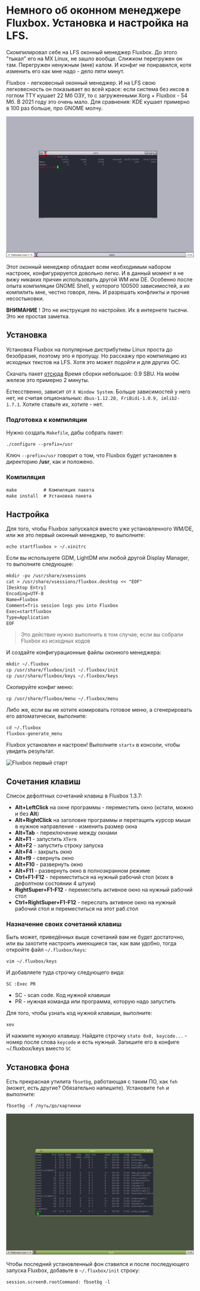# Немного об оконном менеджере Fluxbox. Установка и настройка на LFS.

Скомпилировал себе на LFS оконный менеджер Fluxbox. До этого "тыкал" его на MX Linux, не зашло вообще. Слижком перегружен он там. Перегружен ненужным (мне) калом. И конфиг не понравился, котя изменить его как мне надо - дело пяти минут.

Fluxbox - легковесный оконный менеджер. И на LFS свою легковесность он показывает во всей красе: если система без иксов в гоглом TTY кушает 22 Мб ОЗУ, то с загруженными Xorg + Fluxbox - 54 Мб. В 2021 году это очень мало. Для сравнения: KDE кушает примерно в 100 раз больше, про GNOME молчу.

![Аппетиты](fluxbox2.png)

Этот оконный менеджер обладает всем необходимым набором настроек, конфигурируется довольно легко. И в данный момент я не вижу никаких причин использовать другой WM или DE. Особенно после опыта компиляции GNOME Shell, у которого 100500 зависимостей, а их компилить мне, честно говоря, лень. И разрешать конфликты и прочие несостыковки.

**ВНИМАНИЕ** ! Это не инструкция по настройке. Их в интернете тысячи. Это же простая заметка.

## Установка
Установка Fluxbox на популярные дистрибутивы Linux проста до безобразия, поэтому это я пропущу. Но расскажу про компиляцию из исходных текстов на LFS. Хотя это может подойти и для других ОС.

Скачать пакет [отсюда](https://downloads.sourceforge.net/fluxbox/fluxbox-1.3.7.tar.xz)
Время сборки небольшое: 0.9 SBU. На моём железе это примерно 2 минуты.

Естесственно, зависит от `X Window System`. Больше зависимостей у него нет, не считая опциональных: `dbus-1.12.20, FriBidi-1.0.9, imlib2-1.7.1`. Хотите ставьте их, хотите - нет.

### Подготовка к компиляции
Нужно создать `Makefile`, дабы собрать пакет:
```
./configure --prefix=/usr
```
Ключ `--prefix=/usr` говорит о том, что Fluxbox будет установлен в директорию **/usr**, как и положено.

### Компиляция
```
make          # Компиляция пакета
make install  # Установка пакета
```

## Настройка
Для того, чтобы Fluxbox запускался вместо уже установленного WM/DE, или же это первый оконный менеджер, то выполните:
```
echo startfluxbox > ~/.xinitrc
```

Если вы используете GDM, LightDM или любой другой Display Manager, то выполните следующее:
```
mkdir -pv /usr/share/xsessions
cat > /usr/share/xsessions/fluxbox.desktop << "EOF"
[Desktop Entry]
Encoding=UTF-8
Name=Fluxbox
Comment=Tris session logs you into Fluxbox
Exec=startfluxbox
Type=Application
EOF
```

> Это действие нужно выполнить в том случае, если вы собрали Fluxbox из исходных кодов

И создайте конфигурационные файлы оконного менеджера:
```
mkdir ~/.fluxbox
cp /usr/share/fluxbox/init ~/.fluxbox/init
cp /usr/share/fluxbox/keys ~/.fluxbox/keys
```

Скопируйте конфиг меню:
```
cp /usr/share/fluxbox/menu ~/.fluxbox/menu
```

Либо же, если вы не хотите комировать готовое меню, а сгенерировать его автоматически, выполните:
```
cd ~/.fluxbox
fluxbox-generate_menu
```

Fluxbox установлен и настроен! Выполните `startx` в консоли, чтобы увидеть результат.

![Fluxbox первый старт](fluxbox1.png)

## Сочетания клавиш
Список дефолтных сочетаний клавиш в Fluxbox 1.3.7:
* **Alt+LeftClick** на окне программы - переместить окно (кстати, можно и без **Alt**)
* **Alt+RightClick** на заголовке программы и перетащить курсор мыши в нужное направление - изменить размер окна
* **Alt+Tab** - переключение между окнами
* **Alt+F1** - запустить `XTerm`
* **Alt+F2** - запустить строку запуска
* **Alt+F4** - закрыть окно
* **Alt+f9** - свернуть окно
* **Alt+F10** - развернуть окно
* **Alt+F11** - развернуть окно в полноэкранном режиме
* **Ctrl+F1-F12** - переместиться на нужный рабочий стол (коих в дефолтном состоянии 4 штуки)
* **RightSuper+F1-F12** - переместить активное окно на нужный рабочий стол
* **Ctrl+RightSuper+F1-F12** - переслать активное окно на нужный рабочий стол и переместиться на этот раб.стол

### Назначение своих сочетаний клавиш
Быть может, приведённых выше сочетаний вам не будет достаточно, или вы захотите настроить имеющиеся так, как вам удобно, тогда откройте файл `~/.fluxbox/keys`:
```
vim ~/.fluxbox/keys
```

И добавляете туда строчку следующего вида:
```
SC :Exec PR
```

* SC - scan code. Код нужной клавиши
* PR - нужная команда или программа, которую надо запустить

Для того, чтобы узнать код нужной клавиши, выполните:
```
xev
```

И нажмите нужную клавишу. Найдите строчку `state 0x0, keycode...` - номер после слова `keycode` и есть нужный. Запишите его в конфиге ~/.fluxbox/keys вместо `SC`

## Установка фона
Есть прекрасная утилита `fbsetbg`, работающая с таким ПО, как `feh` (может, есть другие? Обязательно напишите). Установите `feh` и выполните:
```
fbsetbg -f /путь/до/картинки
```

![Фон из темы оформления](fluxbox4.png)

Чтобы последний установленный фон ставился и после последующего запуска Fluxbox, добавьте в `~/.fluxbox/init` строку:
```
session.screen0.rootCommand: fbsetbg -l
```
